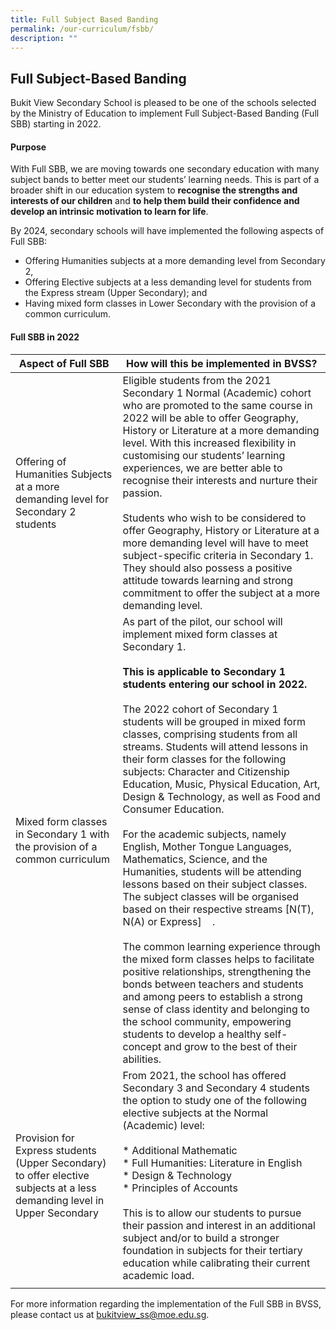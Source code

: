 ```yaml
---
title: Full Subject Based Banding
permalink: /our-curriculum/fsbb/
description: ""
---
```

## Full Subject-Based Banding

Bukit View Secondary School is pleased to be one of the schools selected by the Ministry of Education to implement Full Subject-Based Banding (Full SBB) starting in 2022.

#### Purpose

With Full SBB, we are moving towards one secondary education with many subject bands to better meet our students’ learning needs. This is part of a broader shift in our education system to **recognise the strengths and interests of our children** and **to help them build their confidence and develop an intrinsic motivation to learn for life**.

By 2024, secondary schools will have implemented the following aspects of Full SBB:  

 *   Offering Humanities subjects at a more demanding level from Secondary 2,
 *   Offering Elective subjects at a less demanding level for students from the Express stream (Upper Secondary); and
 *   Having mixed form classes in Lower Secondary with the provision of a common curriculum.

#### Full SBB in 2022

| **Aspect of Full SBB**  | **How will this be implemented in BVSS?**  |
|---|---|
|  Offering of Humanities Subjects at a more demanding level for Secondary 2 students | Eligible students from the 2021 Secondary 1 Normal (Academic) cohort who are promoted to the same course in 2022 will be able to offer Geography, History or Literature at a more demanding level. With this increased flexibility in customising our students’ learning experiences, we are better able to recognise their interests and nurture their passion.  <br><br>Students who wish to be considered to offer Geography, History or Literature at a more demanding level will have to meet subject-specific criteria in Secondary 1. They should also possess a positive attitude towards learning and strong commitment to offer the subject at a more demanding level.  |
|  Mixed form classes in Secondary 1 with the provision of a common curriculum | As part of the pilot, our school will implement mixed form classes at Secondary 1. <br><br>**This is applicable to Secondary 1 students entering our school in 2022.**  <br><br>The 2022 cohort of Secondary 1 students will be grouped in mixed form classes, comprising students from all streams. Students will attend lessons in their form classes for the following subjects: Character and Citizenship Education, Music, Physical Education, Art, Design & Technology, as well as Food and Consumer Education.  <br><br>For the academic subjects, namely English, Mother Tongue Languages, Mathematics, Science, and the Humanities, students will be attending lessons based on their subject classes.  The subject classes will be organised based on their respective streams \[N(T), N(A) or Express\]    .  <br><br>The common learning experience through the mixed form classes helps to facilitate positive relationships, strengthening the bonds between teachers and students and among peers to establish a strong sense of class identity and belonging to the school community, empowering students to develop a healthy self-concept and grow to the best of their abilities.  |
| Provision for Express students (Upper Secondary) to offer elective subjects at a less demanding level in Upper Secondary  | From 2021, the school has offered Secondary 3 and Secondary 4 students the option to study one of the following elective subjects at the Normal (Academic) level:<br><br>*   Additional Mathematic<br>*   Full Humanities: Literature in English<br>*   Design & Technology<br>*   Principles of Accounts <br><br>This is to allow our students to pursue their passion and interest in an additional subject and/or to build a stronger foundation in subjects for their tertiary education while calibrating their current academic load. |
|   |   |

For more information regarding the implementation of the Full SBB in BVSS, please contact us at [bukitview\_ss@moe.edu.sg](mailto:bukitview_ss@moe.edu.sg).